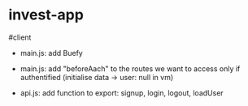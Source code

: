 # invest-app

#client

* main.js: add Buefy
* main.js: add "beforeAach" to the routes we want to access only if authentified (initialise data -> user: null in vm)

* api.js: add function to export: signup, login, logout, loadUser
